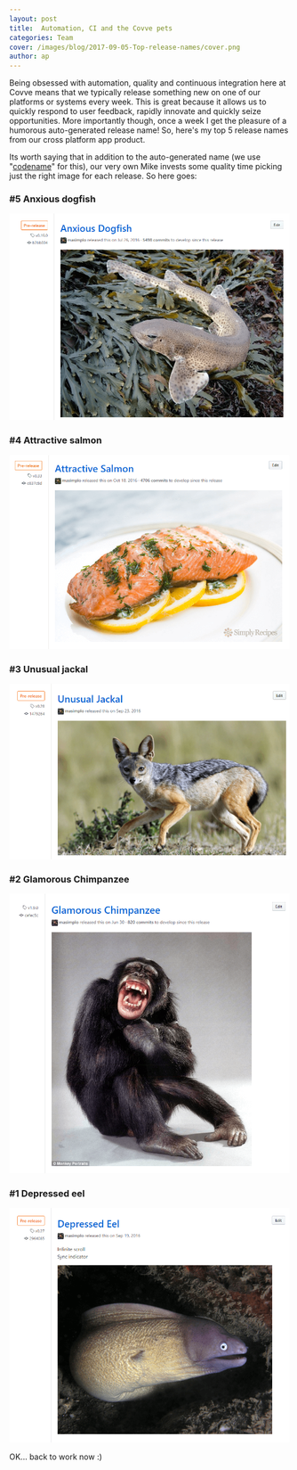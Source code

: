 ```yaml
---
layout: post
title:  Automation, CI and the Covve pets
categories: Team
cover: /images/blog/2017-09-05-Top-release-names/cover.png
author: ap	
---
```

Being obsessed with automation, quality and continuous integration here at Covve means that we typically release something new on one of our platforms or systems every week. This is great because it allows us to quickly respond to user feedback, rapidly innovate and quickly seize opportunities. More importantly though, once a week I get the pleasure of a humorous auto-generated release name! So, here's my top 5 release names from our cross platform app product.
<!--more-->

Its worth saying that in addition to the auto-generated name (we use "[codename][codename]" for this), our very own Mike invests some quality time picking just the right image for each release. So here goes:

### #5 Anxious dogfish

![dogfish](/images/blog/2017-09-05-Top-release-names/dogfish.png)

### #4 Attractive salmon

![insides](/images/blog/2017-09-05-Top-release-names/salmon.png)

### #3 Unusual jackal

![insides](/images/blog/2017-09-05-Top-release-names/jackal.png)

### #2 Glamorous Chimpanzee

![insides](/images/blog/2017-09-05-Top-release-names/chimp.png)

### #1 Depressed eel

![insides](/images/blog/2017-09-05-Top-release-names/eel.png)


OK... back to work now :)

[codename]: https://www.npmjs.com/package/codename